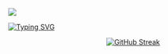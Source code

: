 <img src= "https://capsule-render.vercel.app/api?type=waving&height=150&color=gradient"/>


[![Typing SVG](https://readme-typing-svg.herokuapp.com?font=Inter&size=45&duration=2000&pause=700&color=07F7B4&center=true&vCenter=true&width=800&height=67&lines=Ola!;Eu+sou+o+Edu;Sou+um+programador+;C%23%2CVB%2CHTML+e+CSS)](https://git.io/typing-svg)


<div align="center">
  
[![GitHub Streak](https://github-readme-streak-stats.herokuapp.com?user=GitEdu-gi&theme=github-dark-blue&locale=pt_BR&card_width=1000&card_height=200)](https://git.io/streak-stats)
</div>
